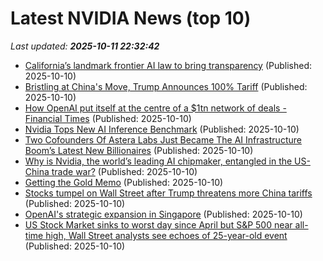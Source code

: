# Latest NVIDIA News (top 10)
_Last updated: **2025-10-11 22:32:42**_

- [California’s landmark frontier AI law to bring transparency](https://www.aljazeera.com/economy/2025/10/10/californias-landmark-frontier-ai-law-to-bring-transparency) (Published: 2025-10-10)
- [Bristling at China's Move, Trump Announces 100% Tariff](https://www.newser.com/story/376690/bristling-at-chinas-move-trump-announces-100-tariff.html) (Published: 2025-10-10)
- [How OpenAI put itself at the centre of a $1tn network of deals - Financial Times](https://slashdot.org/firehose.pl?op=view&amp;id=179748480) (Published: 2025-10-10)
- [Nvidia Tops New AI Inference Benchmark](http://www.pymnts.com/artificial-intelligence-2/2025/nvidia-tops-new-ai-inference-benchmark/) (Published: 2025-10-10)
- [Two Cofounders Of Astera Labs Just Became The AI Infrastructure Boom’s Latest New Billionaires](https://www.forbes.com/sites/mattdurot/2025/10/10/two-cofounders-of-astera-labs-just-became-the-ai-infrastructure-booms-latest-new-billionaires/) (Published: 2025-10-10)
- [Why is Nvidia, the world’s leading AI chipmaker, entangled in the US-China trade war?](https://biztoc.com/x/ebce6167439d44e5) (Published: 2025-10-10)
- [Getting the Gold Memo](https://dailyreckoning.com/getting-the-gold-memo/) (Published: 2025-10-10)
- [Stocks tumpel on Wall Street after Trump threatens more China tariffs](https://www.oregonlive.com/business/2025/10/wall-street-has-worst-day-since-april-after-trump-threatens-more-china-tariffs.html) (Published: 2025-10-10)
- [OpenAI's strategic expansion in Singapore](https://www.straitstimes.com/business/openai-eyes-spore-as-springboard-to-asia-pacific-in-its-global-strategy) (Published: 2025-10-10)
- [US Stock Market sinks to worst day since April but S&P 500 near all-time high, Wall Street analysts see echoes of 25-year-old event](https://economictimes.indiatimes.com/news/international/us/us-stock-market-sinks-to-worst-day-since-april-but-sp-500-near-all-time-high-wall-street-analysts-see-echoes-of-25-year-old-event/articleshow/124466213.cms) (Published: 2025-10-10)
